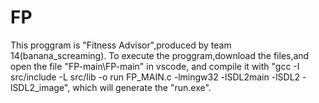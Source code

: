 # FP

This proggram is "Fitness Advisor",produced by team 14(banana_screaming).
To execute the proggram,download the files,and open the file "FP-main\FP-main" in vscode,
and compile it with "gcc -I src/include -L src/lib -o run FP_MAIN.c -lmingw32 -lSDL2main -lSDL2 -lSDL2_image",
which will generate the "run.exe".

